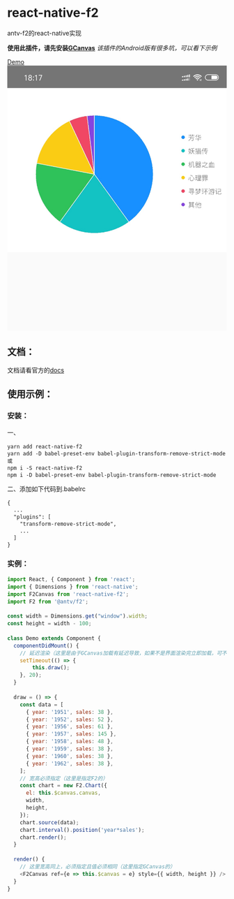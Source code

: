 # react-native-f2
antv-f2的react-native实现

**使用此插件，请先安装[GCanvas](https://alibaba.github.io/GCanvas)** *该插件的Android版有很多坑，可以看下示例*

[Demo](https://gitee.com/365t/react-native-f2demo)
![效果图](./image.png)

## 文档：
文档请看官方的[docs](https://antv.alipay.com/zh-cn/f2/3.x/index.html)

## 使用示例：
### 安装：
一、
```
yarn add react-native-f2
yarn add -D babel-preset-env babel-plugin-transform-remove-strict-mode
或
npm i -S react-native-f2
npm i -D babel-preset-env babel-plugin-transform-remove-strict-mode
```

二、添加如下代码到.babelrc
```
{
  ...
  "plugins": [
    "transform-remove-strict-mode",
    ...
  ]
}
```

### 实例：
```js
import React, { Component } from 'react';
import { Dimensions } from 'react-native';
import F2Canvas from 'react-native-f2';
import F2 from '@antv/f2';

const width = Dimensions.get("window").width;
const height = width - 100;

class Demo extends Component {
  componentDidMount() {
    // 延迟渲染（这里是由于GCanvas加载有延迟导致，如果不是界面渲染完立即加载，可不用延迟）
    setTimeout(() => {
        this.draw();
    }, 20);
  }

  draw = () => {
    const data = [
      { year: '1951', sales: 38 },
      { year: '1952', sales: 52 },
      { year: '1956', sales: 61 },
      { year: '1957', sales: 145 },
      { year: '1958', sales: 48 },
      { year: '1959', sales: 38 },
      { year: '1960', sales: 38 },
      { year: '1962', sales: 38 },
    ];
    // 宽高必须指定（这里是指定F2的）
    const chart = new F2.Chart({
      el: this.$canvas.canvas,
      width,
      height,
    });
    chart.source(data);
    chart.interval().position('year*sales');
    chart.render();
  }

  render() {
    // 这里宽高同上，必须指定且值必须相同（这里指定GCanvas的）
    <F2Canvas ref={e => this.$canvas = e} style={{ width, height }} />
  }
}
```
